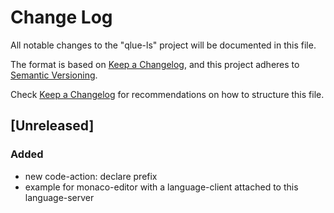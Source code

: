 # Change Log

All notable changes to the "qlue-ls" project will be documented in this file.

The format is based on [Keep a Changelog](https://keepachangelog.com/en/1.1.0/),
and this project adheres to [Semantic Versioning](https://semver.org/spec/v2.0.0.html).

Check [Keep a Changelog](http://keepachangelog.com/) for recommendations on how to structure this file.

## [Unreleased]

### Added

- new code-action: declare prefix
- example for monaco-editor with a language-client attached to this language-server
